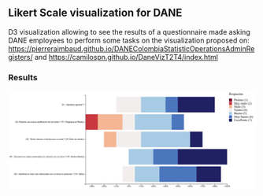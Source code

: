 ## Likert Scale visualization for DANE

D3 visualization allowing to see the results of a questionnaire made asking DANE employees to perform some tasks on the visualization proposed on:
https://pierreraimbaud.github.io/DANEColombiaStatisticOperationsAdminRegisters/ and
https://camilospn.github.io/DaneVizT2T4/index.html

### Results
<img src="/results.png" alt="results"><br/>
